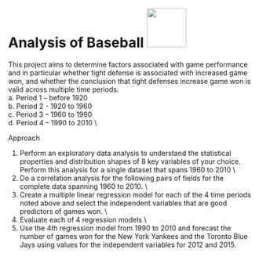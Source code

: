#  Analysis of Baseball  <img src = https://turfnsport.com/wp-content/uploads/2019/09/mlblogo1.jpg, width = 80>

This project aims to determine factors associated with game performance and in particular whether tight defense is associated with increased game won, and whether the conclusion that tight defenses increase game won is valid across multiple time periods.\
a.	Period 1 – before 1920 \
b.	Period 2 -  1920 to 1960 \
c.	Period 3 – 1960 to 1990 \
d.	Period 4 – 1990 to 2010 \


Approach
1.	Perform an exploratory data analysis to understand the statistical properties and distribution shapes of 8 key variables of your choice. Perform this analysis for a single dataset that spans 1960 to 2010 \
2.	Do a correlation analysis for the following pairs of fields for the complete data spanning 1960 to 2010. \
3.	Create a multiple linear regression model for each of the 4 time periods noted above and select the independent variables that are good predictors of games won. \
4.	Evaluate each of 4 regression models \
5.	Use the 4th regression model from 1990 to 2010 and forecast the number of games won for the New York Yankees and the Toronto Blue Jays using values for the independent variables for 2012 and 2015.
